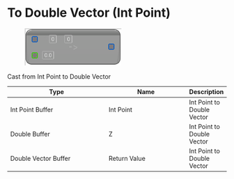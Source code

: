 # To Double Vector (Int Point)

<div align="left" data-full-width="false">

<figure><img src="To_Double_Vector_(Int_Point).png" alt=""><figcaption></figcaption></figure>

</div>

Cast from Int Point to Double Vector

<table>
<thead><tr><th width="250">Type</th><th width="200">Name</th><th>Description</th></tr></thead>
<tbody>
<tr><td>Int Point Buffer</td><td>Int Point</td><td>Int Point to Double Vector</td></tr>
<tr><td>Double Buffer</td><td>Z</td><td>Int Point to Double Vector</td></tr>
<tr><td>Double Vector Buffer</td><td>Return Value</td><td>Int Point to Double Vector</td></tr>
</tbody>
</table>